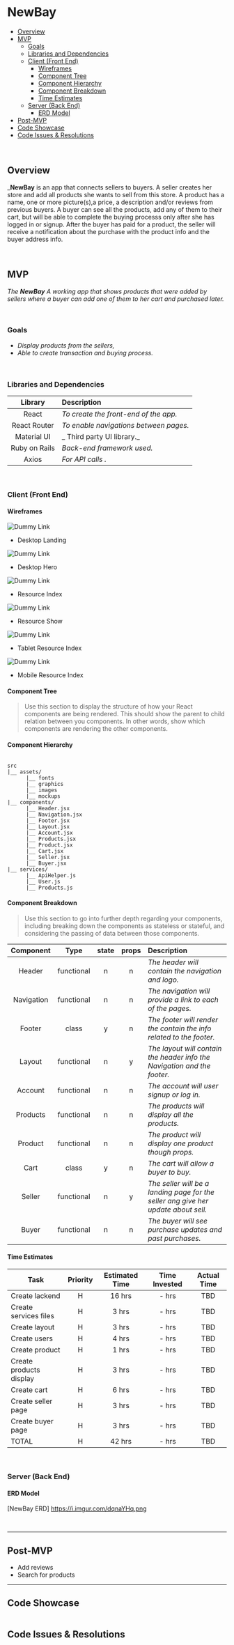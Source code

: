 # NewBay

- [Overview](#overview)
- [MVP](#mvp)
  - [Goals](#goals)
  - [Libraries and Dependencies](#libraries-and-dependencies)
  - [Client (Front End)](#client-front-end)
    - [Wireframes](#wireframes)
    - [Component Tree](#component-tree)
    - [Component Hierarchy](#component-hierarchy)
    - [Component Breakdown](#component-breakdown)
    - [Time Estimates](#time-estimates)
  - [Server (Back End)](#server-back-end)
    - [ERD Model](#erd-model)
- [Post-MVP](#post-mvp)
- [Code Showcase](#code-showcase)
- [Code Issues & Resolutions](#code-issues--resolutions)

<br>

## Overview

_**NewBay** is an app that connects sellers to buyers. A seller creates her store and add all products she wants to sell from this store. A product has a name, one or more picture(s),a price, a description and/or reviews from previous buyers. A buyer can see all the products, add any of them to their cart, but will be able to complete the buying processs only after she has logged in or signup. After the buyer has paid for a product, the seller will receive a notification about the purchase with the product info and the buyer address info.

<br>

## MVP

_The **NewBay** A working app that shows products that were added by sellers where a buyer can add one of them to her cart and purchased later._

<br>

### Goals

- _Display products from the sellers,_
- _Able to create transaction and buying process._


<br>

### Libraries and Dependencies

|     Library      | Description                                |
| :--------------: | :----------------------------------------- |
|      React       | _To create the front-end of the app._ |
|   React Router   | _To enable navigations between pages._ |
|   Material UI    | _ Third party UI library._ |
|  Ruby on Rails   | _Back-end framework used._ |
|      Axios       | _For API calls    ._ |


<br>

### Client (Front End)

#### Wireframes

![Dummy Link](url)

- Desktop Landing

![Dummy Link](url)

- Desktop Hero

![Dummy Link](url)

- Resource Index

![Dummy Link](url)

- Resource Show

![Dummy Link](url)

- Tablet Resource Index

![Dummy Link](url)

- Mobile Resource Index

#### Component Tree

> Use this section to display the structure of how your React components are being rendered. This should show the parent to child relation between you components. In other words, show which components are rendering the other components. 

#### Component Hierarchy

``` structure

src
|__ assets/
      |__ fonts
      |__ graphics
      |__ images
      |__ mockups
|__ components/
      |__ Header.jsx
      |__ Navigation.jsx
      |__ Footer.jsx
      |__ Layout.jsx
      |__ Account.jsx
      |__ Products.jsx
      |__ Product.jsx
      |__ Cart.jsx
      |__ Seller.jsx
      |__ Buyer.jsx
|__ services/
      |__ ApiHelper.js
      |__ User.js
      |__ Products.js

```

#### Component Breakdown

> Use this section to go into further depth regarding your components, including breaking down the components as stateless or stateful, and considering the passing of data between those components.

|  Component   |    Type    | state | props | Description                                                      |
| :----------: | :--------: | :---: | :---: | :--------------------------------------------------------------- |
|    Header    | functional |   n   |   n   | _The header will contain the navigation and logo._               |
|  Navigation  | functional |   n   |   n   | _The navigation will provide a link to each of the pages._       |
|   Footer     |   class    |   y   |   n   | _The footer will render the contain the info related to the footer._      |
|    Layout    | functional |   n   |   y   | _The layout will contain the header info the Navigation and the footer._ |
|    Account   | functional |   n   |   n   | _The account will user signup or log in._ |
|    Products  | functional |   n   |   n   | _The products will display all the products._               |
|    Product   | functional |   n   |   n   | _The product will display one product though props._       |
|    Cart      |   class    |   y   |   n   | _The cart will allow a buyer to buy._      |
|    Seller    | functional |   n   |   y   | _The seller will be a landing page for the seller ang give her update about sell._ |
|    Buyer     | functional |   n   |   n   | _The buyer will see purchase updates and past purchases._ |


#### Time Estimates

| Task                | Priority | Estimated Time | Time Invested | Actual Time |
| ------------------- | :------: | :------------: | :-----------: | :---------: |
| Create lackend      |    H     |     16 hrs      |     - hrs     |    TBD    |
| Create services files |    H     |     3 hrs      |     - hrs     |     TBD     |
| Create layout       |   H      |     3 hrs       |     - hrs     |     TBD    |
| Create users       |   H      |     4 hrs       |     - hrs     |     TBD    |
| Create product      |   H      |     1 hrs       |     - hrs     |     TBD    |
| Create products display |   H      |     3 hrs       |     - hrs     |     TBD    |
| Create cart       |   H      |     6 hrs       |     - hrs     |     TBD    |
| Create seller page       |   H      |     3 hrs       |     - hrs     |     TBD    |
| Create buyer page       |   H      |     3 hrs       |     - hrs     |     TBD    |
| TOTAL               |      H    |     42 hrs      |     - hrs     |     TBD     |


<br>

### Server (Back End)

#### ERD Model

[NewBay ERD] https://i.imgur.com/dqnaYHq.png

<br>

***

## Post-MVP
- Add reviews
- Search for products

***

## Code Showcase

```
```

## Code Issues & Resolutions

```
```

